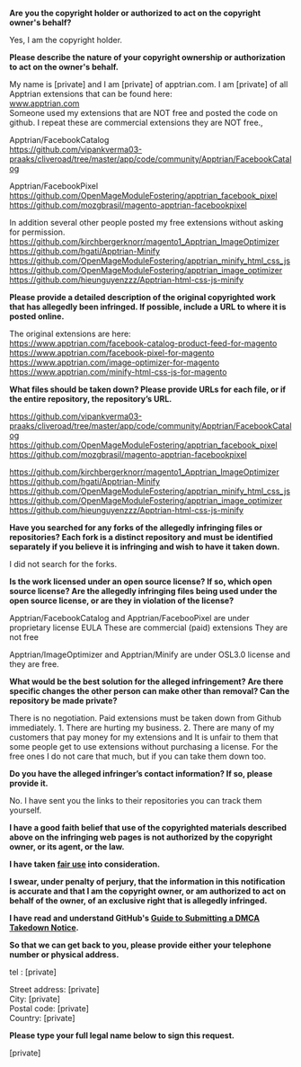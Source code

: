 **Are you the copyright holder or authorized to act on the copyright owner's behalf?**

Yes, I am the copyright holder.

**Please describe the nature of your copyright ownership or authorization to act on the owner's behalf.**

My name is [private] and I am [private] of apptrian.com. I am [private] of all Apptrian extensions that can be found here:  
www.apptrian.com  
Someone used my extensions that are NOT free and posted the code on github. I repeat these are commercial extensions they are NOT free.,

Apptrian/FacebookCatalog  
https://github.com/vipankverma03-praaks/cliveroad/tree/master/app/code/community/Apptrian/FacebookCatalog

Apptrian/FacebookPixel  
https://github.com/OpenMageModuleFostering/apptrian_facebook_pixel  
https://github.com/mozgbrasil/magento-apptrian-facebookpixel

In addition several other people posted my free extensions without asking for permission.  
https://github.com/kirchbergerknorr/magento1_Apptrian_ImageOptimizer  
https://github.com/hgati/Apptrian-Minify  
https://github.com/OpenMageModuleFostering/apptrian_minify_html_css_js  
https://github.com/OpenMageModuleFostering/apptrian_image_optimizer  
https://github.com/hieunguyenzzz/Apptrian-html-css-js-minify  

**Please provide a detailed description of the original copyrighted work that has allegedly been infringed. If possible, include a URL to where it is posted online.**

The original extensions are here:  
https://www.apptrian.com/facebook-catalog-product-feed-for-magento  
https://www.apptrian.com/facebook-pixel-for-magento  
https://www.apptrian.com/image-optimizer-for-magento  
https://www.apptrian.com/minify-html-css-js-for-magento  

**What files should be taken down? Please provide URLs for each file, or if the entire repository, the repository’s URL.**

https://github.com/vipankverma03-praaks/cliveroad/tree/master/app/code/community/Apptrian/FacebookCatalog  
https://github.com/OpenMageModuleFostering/apptrian_facebook_pixel  
https://github.com/mozgbrasil/magento-apptrian-facebookpixel

https://github.com/kirchbergerknorr/magento1_Apptrian_ImageOptimizer  
https://github.com/hgati/Apptrian-Minify  
https://github.com/OpenMageModuleFostering/apptrian_minify_html_css_js  
https://github.com/OpenMageModuleFostering/apptrian_image_optimizer  
https://github.com/hieunguyenzzz/Apptrian-html-css-js-minify

**Have you searched for any forks of the allegedly infringing files or repositories? Each fork is a distinct repository and must be identified separately if you believe it is infringing and wish to have it taken down.**

I did not search for the forks.

**Is the work licensed under an open source license? If so, which open source license? Are the allegedly infringing files being used under the open source license, or are they in violation of the license?**

Apptrian/FacebookCatalog and Apptrian/FacebooPixel are under proprietary license EULA These are commercial (paid) extensions They are not free

Apptrian/ImageOptimizer and Apptrian/Minify are under OSL3.0 license and they are free.

**What would be the best solution for the alleged infringement? Are there specific changes the other person can make other than removal? Can the repository be made private?**

There is no negotiation. Paid extensions must be taken down from Github immediately. 1. There are hurting my business. 2. There are many of my customers that pay money for my extensions and It is unfair to them that some people get to use extensions without purchasing a license. For the free ones I do not care that much, but if you can take them down too.

**Do you have the alleged infringer’s contact information? If so, please provide it.**

No. I have sent you the links to their repositories you can track them yourself.

**I have a good faith belief that use of the copyrighted materials described above on the infringing web pages is not authorized by the copyright owner, or its agent, or the law.**

**I have taken <a href="https://www.lumendatabase.org/topics/22">fair use</a> into consideration.**

**I swear, under penalty of perjury, that the information in this notification is accurate and that I am the copyright owner, or am authorized to act on behalf of the owner, of an exclusive right that is allegedly infringed.**

**I have read and understand GitHub's <a href="https://docs.github.com/articles/guide-to-submitting-a-dmca-takedown-notice/">Guide to Submitting a DMCA Takedown Notice</a>.**

**So that we can get back to you, please provide either your telephone number or physical address.**

tel : [private]

Street address: [private]  
City: [private]  
Postal code: [private]  
Country: [private]

**Please type your full legal name below to sign this request.**

[private]
